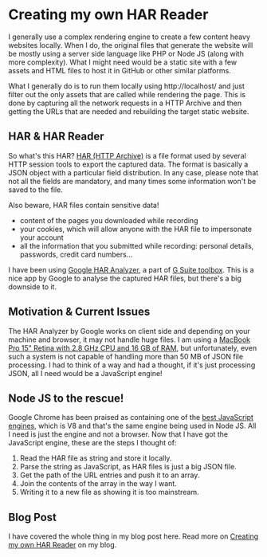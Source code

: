 # Creating my own HAR Reader

I generally use a complex rendering engine to create a few content heavy websites locally. When I do, the original files that generate the website will be mostly using a server side language like PHP or Node JS (along with more complexity). What I might need would be a static site with a few assets and HTML files to host it in GitHub or other similar platforms.

What I generally do is to run them locally using http://localhost/ and just filter out the only assets that are called while rendering the page. This is done by capturing all the network requests in a HTTP Archive and then getting the URLs that are needed and rebuilding the target static website.

## HAR & HAR Reader

So what's this HAR? [HAR (HTTP Archive)](https://go.praveen.science?redirect=https://www.google.com/url?q=http://www.softwareishard.com/har/viewer/) is a file format used by several HTTP session tools to export the captured data. The format is basically a JSON object with a particular field distribution. In any case, please note that not all the fields are mandatory, and many times some information won't be saved to the file.

Also beware, HAR files contain sensitive data!

* content of the pages you downloaded while recording
* your cookies, which will allow anyone with the HAR file to impersonate your account
* all the information that you submitted while recording: personal details, passwords, credit card numbers...

I have been using [Google HAR Analyzer](https://toolbox.googleapps.com/apps/har_analyzer/), a part of [G Suite toolbox](https://toolbox.googleapps.com/apps/main/). This is a nice app by Google to analyse the captured HAR files, but there's a big downside to it.

## Motivation & Current Issues

The HAR Analyzer by Google works on client side and depending on your machine and browser, it may not handle huge files. I am using a [MacBook Pro 15" Retina with 2.8 GHz CPU and 16 GB of RAM](https://blog.praveen.science/my-personal-development-environment/), but unfortunately, even such a system is not capable of handling more than 50 MB of JSON file processing. I had to think of a way and had a thought, if it's just processing JSON, all I need would be a JavaScript engine!

## Node JS to the rescue!

Google Chrome has been praised as containing one of the [best JavaScript engines](https://go.praveen.science/?redirect=https://developers.redhat.com/blog/2016/05/31/javascript-engine-performance-comparison-v8-charkra-chakra-core-2/), which is V8 and that's the same engine being used in Node JS. All I need is just the engine and not a browser. Now that I have got the JavaScript engine, these are the steps I thought of:

1. Read the HAR file as string and store it locally.
2. Parse the string as JavaScript, as HAR files is just a big JSON file.
3. Get the path of the URL entries and push it to an array.
4. Join the contents of the array in the way I want.
5. Writing it to a new file as showing it is too mainstream.

## Blog Post

I have covered the whole thing in my blog post here. Read more on [Creating my own HAR Reader](https://blog.praveen.science/creating-my-own-har-reader) on my blog.